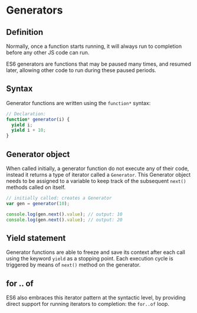# Generators

## Definition

Normally, once a function starts running, it will always run to completion before any other JS code can run.

ES6 generators are functions that may be paused many times, and resumed later, allowing other code to run during these paused periods.

## Syntax

Generator functions are written using the `function*` syntax:

```Javascript
// Declaration:
function* generator(i) {
  yield i;
  yield i + 10;
}
```

## Generator object

When called initially, a generator function do not execute any of their code, instead it returns a type of iterator called a `Generator`. This Generator object needs to be assigned to a variable to keep track of the subsequent `next()` methods called on itself.

```Javascript
// initially called: creates a Generator
var gen = generator(10);

console.log(gen.next().value); // output: 10
console.log(gen.next().value); // output: 20
```

## Yield statement

Generator functions are able to freeze and save its context after each call using the keyword `yield` as a stopping point. Each execution cycle is triggered by means of `next()` method on the generator.

## for .. of

ES6 also embraces this iterator pattern at the syntactic level, by providing direct support for running iterators to completion: the `for..of` loop.